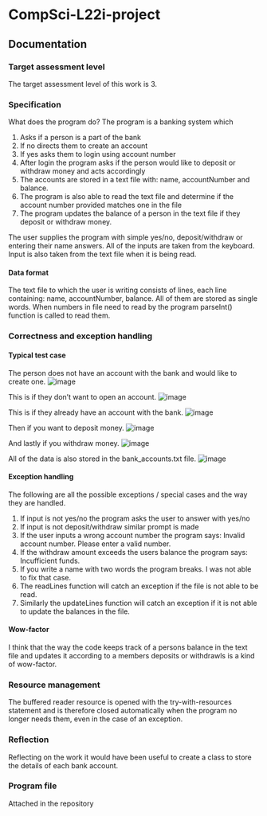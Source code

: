 # CompSci-L22i-project
## Documentation

### Target assessment level
The target assessment level of this work is 3.
### Specification
What does the program do?
The program is a banking system which
1.	Asks if a person is a part of the bank
2.	If no directs them to create an account
3.	If yes asks them to login using account number 
4.	After login the program asks if the person would like to deposit or withdraw money and acts accordingly
5.	The accounts are stored in a text file with: name, accountNumber and balance.
6.	The program is also able to read the text file and determine if the account number provided matches one in the file
7.	The program updates the balance of a person in the text file if they deposit or withdraw money.

The user supplies the program with simple yes/no, deposit/withdraw or entering their name answers. All of the inputs are taken from the keyboard. Input is also taken from the text file when it is being read. 
#### Data format
The text file to which the user is writing consists of lines, each line containing: 
name, accountNumber, balance.
All of them are stored as single words. When numbers in file need to read by the program parseInt() function is called to read them. 
### Correctness and exception handling
#### Typical test case
The person does not have an account with the bank and would like to create one. 
![image](https://user-images.githubusercontent.com/122979300/216600303-93e18675-3960-4076-8d4f-71d40b365a26.png)

This is if they don’t want to open an account.
![image](https://user-images.githubusercontent.com/122979300/216600382-a41394ff-b974-4cd5-9bc9-75c716c30490.png)

This is if they already have an account with the bank.
![image](https://user-images.githubusercontent.com/122979300/216600438-59b85713-fde8-4bd5-90c3-b12adca2d989.png)

Then if you want to deposit money.
![image](https://user-images.githubusercontent.com/122979300/216600500-93ec042d-d4d7-495d-bea0-efef850d062b.png)

And lastly if you withdraw money.
![image](https://user-images.githubusercontent.com/122979300/216600537-0b1ba94b-9e63-422f-b147-5064089e2f59.png)

All of the data is also stored in the bank_accounts.txt file.
![image](https://user-images.githubusercontent.com/122979300/216600598-4df06992-0d2f-451e-b1f7-f5848948a4d7.png)


#### Exception handling
The following are all the possible exceptions / special cases and the way they are handled.
1.	If input is not yes/no the program asks the user to answer with yes/no
2.	If input is not deposit/withdraw similar prompt is made
3.	If the user inputs a wrong account number the program says: Invalid account number. Please enter a valid number. 
4.	If the withdraw amount exceeds the users balance the program says: Incufficient funds. 
5.	If you write a name with two words the program breaks. I was not able to fix that case. 
6.	The readLines function will catch an exception if the file is not able to be read.
7.	Similarly the updateLines function will catch an exception if it is not able to update the balances in the file. 
#### Wow-factor
I think that the way the code keeps track of a persons balance in the text file and updates it according to a members deposits or withdrawls is a kind of wow-factor.
### Resource management
The buffered reader resource is opened with the try-with-resources statement and is therefore closed automatically when the program no longer needs them, even in the case of an exception. 
### Reflection
Reflecting on the work it would have been useful to create a class to store the details of each bank account. 

### Program file
Attached in the repository
